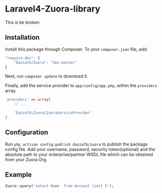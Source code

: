 Laravel4-Zuora-library
===========================
This is be broken

## Installation

Install this package through Composer. To your `composer.json` file, add:

```js
"require-dev": {
	"Dazza76/Zuora": "dev-master"
}
```

Next, run `composer update` to download it.

Finally, add the service provider to `app/config/app.php`, within the `providers` array.

```php
'providers' => array(
	// ...

	'Dazza76\Zuora\ZuoraServiceProvider'
)
```

## Configuration

Run `php artisan config:publish dazza76/zuora` to publish the package config file. Add your username, password, security token(optional) and the absolute path to your enterprise/partner WSDL file which can be obtained from your Zuora Org.

## Example
```php
Zuora::query('select Name  from Account limit 5');

```
